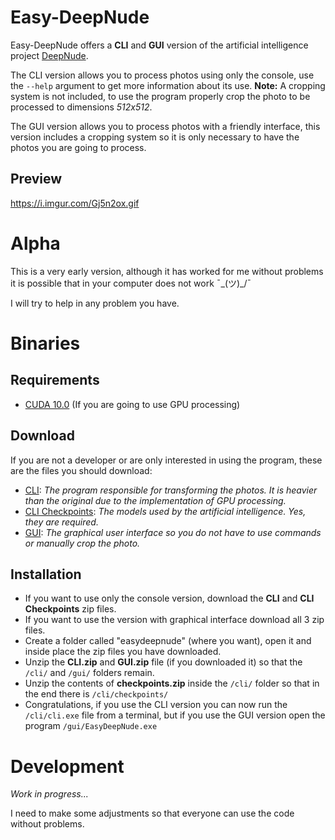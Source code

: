 # Easy-DeepNude

Easy-DeepNude offers a **CLI** and **GUI** version of the artificial intelligence project [DeepNude](https://github.com/deepinstruction/deepnude_official).

The CLI version allows you to process photos using only the console, use the `--help` argument to get more information about its use. **Note:** A cropping system is not included, to use the program properly crop the photo to be processed to dimensions *512x512*.

The GUI version allows you to process photos with a friendly interface, this version includes a cropping system so it is only necessary to have the photos you are going to process.

## Preview

https://i.imgur.com/Gj5n2ox.gif

# Alpha

This is a very early version, although it has worked for me without problems it is possible that in your computer does not work ¯\_(ツ)_/¯

I will try to help in any problem you have.

# Binaries

## Requirements

* [CUDA 10.0](https://developer.nvidia.com/cuda-10.0-download-archive) (If you are going to use GPU processing)

## Download

If you are not a developer or are only interested in using the program, these are the files you should download:

* [CLI](https://drive.google.com/open?id=1kvXI4mSOu-teUYl8O2MH5mMLo_Vs0gCe): *The program responsible for transforming the photos. It is heavier than the original due to the implementation of GPU processing.*
* [CLI Checkpoints](https://drive.google.com/open?id=1w6ZO47To4BGh67WjeFCTBZiGVMFrK_po): *The models used by the artificial intelligence. Yes, they are required.*
* [GUI](https://drive.google.com/open?id=1NgAATqhh8GNwBHOvJOo0vvgtX_OvsOXF): *The graphical user interface so you do not have to use commands or manually crop the photo.*

## Installation

* If you want to use only the console version, download the **CLI** and **CLI Checkpoints** zip files.
* If you want to use the version with graphical interface download all 3 zip files.
* Create a folder called "easydeepnude" (where you want), open it and inside place the zip files you have downloaded.
* Unzip the **CLI.zip** and **GUI.zip** file (if you downloaded it) so that the `/cli/` and `/gui/` folders remain.
* Unzip the contents of **checkpoints.zip** inside the `/cli/` folder so that in the end there is `/cli/checkpoints/`
* Congratulations, if you use the CLI version you can now run the `/cli/cli.exe` file from a terminal, but if you use the GUI version open the program `/gui/EasyDeepNude.exe`

# Development

*Work in progress...*

I need to make some adjustments so that everyone can use the code without problems.